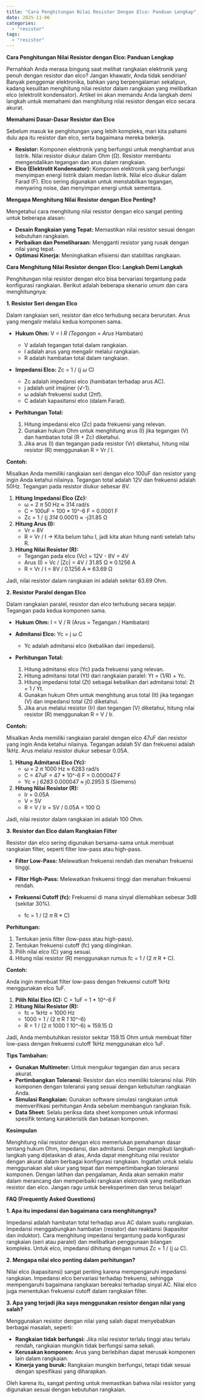 ```yaml
---
title: "Cara Penghitungan Nilai Resistor Dengan Elco: Panduan Lengkap"
date: 2025-11-06
categories: 
  - "resistor"
tags: 
  - "resistor"
---
```


**Cara Penghitungan Nilai Resistor dengan Elco: Panduan Lengkap**

Pernahkah Anda merasa bingung saat melihat rangkaian elektronik yang penuh dengan resistor dan elco? Jangan khawatir, Anda tidak sendirian! Banyak penggemar elektronika, bahkan yang berpengalaman sekalipun, kadang kesulitan menghitung nilai resistor dalam rangkaian yang melibatkan elco (elektrolit kondensator). Artikel ini akan memandu Anda langkah demi langkah untuk memahami dan menghitung nilai resistor dengan elco secara akurat.

**Memahami Dasar-Dasar Resistor dan Elco**

Sebelum masuk ke penghitungan yang lebih kompleks, mari kita pahami dulu apa itu resistor dan elco, serta bagaimana mereka bekerja.

- **Resistor:** Komponen elektronik yang berfungsi untuk menghambat arus listrik. Nilai resistor diukur dalam Ohm (Ω). Resistor membantu mengendalikan tegangan dan arus dalam rangkaian.
- **Elco (Elektrolit Kondensator):** Komponen elektronik yang berfungsi menyimpan energi listrik dalam medan listrik. Nilai elco diukur dalam Farad (F). Elco sering digunakan untuk menstabilkan tegangan, menyaring noise, dan menyimpan energi untuk sementara.

**Mengapa Menghitung Nilai Resistor dengan Elco Penting?**

Mengetahui cara menghitung nilai resistor dengan elco sangat penting untuk beberapa alasan:

- **Desain Rangkaian yang Tepat:** Memastikan nilai resistor sesuai dengan kebutuhan rangkaian.
- **Perbaikan dan Pemeliharaan:** Mengganti resistor yang rusak dengan nilai yang tepat.
- **Optimasi Kinerja:** Meningkatkan efisiensi dan stabilitas rangkaian.

**Cara Menghitung Nilai Resistor dengan Elco: Langkah Demi Langkah**

Penghitungan nilai resistor dengan elco bisa bervariasi tergantung pada konfigurasi rangkaian. Berikut adalah beberapa skenario umum dan cara menghitungnya:

**1\. Resistor Seri dengan Elco**

Dalam rangkaian seri, resistor dan elco terhubung secara berurutan. Arus yang mengalir melalui kedua komponen sama.

- **Hukum Ohm:** V = I _R (Tegangan = Arus_ Hambatan)
    
    - V adalah tegangan total dalam rangkaian.
    - I adalah arus yang mengalir melalui rangkaian.
    - R adalah hambatan total dalam rangkaian.
- **Impedansi Elco:** Zc = 1 / (j _ω_ C)
    
    - Zc adalah impedansi elco (hambatan terhadap arus AC).
    - j adalah unit imajiner (√-1).
    - ω adalah frekuensi sudut (2πf).
    - C adalah kapasitansi elco (dalam Farad).
- **Perhitungan Total:**
    
    1. Hitung impedansi elco (Zc) pada frekuensi yang relevan.
    2. Gunakan hukum Ohm untuk menghitung arus (I) jika tegangan (V) dan hambatan total (R + Zc) diketahui.
    3. Jika arus (I) dan tegangan pada resistor (Vr) diketahui, hitung nilai resistor (R) menggunakan R = Vr / I.

**Contoh:**

Misalkan Anda memiliki rangkaian seri dengan elco 100uF dan resistor yang ingin Anda ketahui nilainya. Tegangan total adalah 12V dan frekuensi adalah 50Hz. Tegangan pada resistor diukur sebesar 8V.

1. **Hitung Impedansi Elco (Zc):**
    - ω = 2 _π_ 50 Hz ≈ 314 rad/s
    - C = 100uF = 100 \* 10^-6 F = 0.0001 F
    - Zc = 1 / (j _314_ 0.0001) ≈ -j31.85 Ω
2. **Hitung Arus (I):**
    - Vr = 8V
    - R = Vr / I -> Kita belum tahu I, jadi kita akan hitung nanti setelah tahu R.
3. **Hitung Nilai Resistor (R):**
    - Tegangan pada elco (Vc) = 12V - 8V = 4V
    - Arus (I) = Vc / |Zc| = 4V / 31.85 Ω ≈ 0.1256 A
    - R = Vr / I = 8V / 0.1256 A ≈ 63.69 Ω

Jadi, nilai resistor dalam rangkaian ini adalah sekitar 63.69 Ohm.

**2\. Resistor Paralel dengan Elco**

Dalam rangkaian paralel, resistor dan elco terhubung secara sejajar. Tegangan pada kedua komponen sama.

- **Hukum Ohm:** I = V / R (Arus = Tegangan / Hambatan)
- **Admitansi Elco:** Yc = j _ω_ C
    
    - Yc adalah admitansi elco (kebalikan dari impedansi).
- **Perhitungan Total:**
    
    1. Hitung admitansi elco (Yc) pada frekuensi yang relevan.
    2. Hitung admitansi total (Yt) dari rangkaian paralel: Yt = (1/R) + Yc.
    3. Hitung impedansi total (Zt) sebagai kebalikan dari admitansi total: Zt = 1 / Yt.
    4. Gunakan hukum Ohm untuk menghitung arus total (It) jika tegangan (V) dan impedansi total (Zt) diketahui.
    5. Jika arus melalui resistor (Ir) dan tegangan (V) diketahui, hitung nilai resistor (R) menggunakan R = V / Ir.

**Contoh:**

Misalkan Anda memiliki rangkaian paralel dengan elco 47uF dan resistor yang ingin Anda ketahui nilainya. Tegangan adalah 5V dan frekuensi adalah 1kHz. Arus melalui resistor diukur sebesar 0.05A.

1. **Hitung Admitansi Elco (Yc):**
    - ω = 2 _π_ 1000 Hz ≈ 6283 rad/s
    - C = 47uF = 47 \* 10^-6 F = 0.000047 F
    - Yc = j _6283_ 0.000047 ≈ j0.2953 S (Siemens)
2. **Hitung Nilai Resistor (R):**
    - Ir = 0.05A
    - V = 5V
    - R = V / Ir = 5V / 0.05A = 100 Ω

Jadi, nilai resistor dalam rangkaian ini adalah 100 Ohm.

**3\. Resistor dan Elco dalam Rangkaian Filter**

Resistor dan elco sering digunakan bersama-sama untuk membuat rangkaian filter, seperti filter low-pass atau high-pass.

- **Filter Low-Pass:** Melewatkan frekuensi rendah dan menahan frekuensi tinggi.
- **Filter High-Pass:** Melewatkan frekuensi tinggi dan menahan frekuensi rendah.
- **Frekuensi Cutoff (fc):** Frekuensi di mana sinyal dilemahkan sebesar 3dB (sekitar 30%).
    
    - fc = 1 / (2 _π_ R \* C)

**Perhitungan:**

1. Tentukan jenis filter (low-pass atau high-pass).
2. Tentukan frekuensi cutoff (fc) yang diinginkan.
3. Pilih nilai elco (C) yang sesuai.
4. Hitung nilai resistor (R) menggunakan rumus fc = 1 / (2 _π_ R \* C).

**Contoh:**

Anda ingin membuat filter low-pass dengan frekuensi cutoff 1kHz menggunakan elco 1uF.

1. **Pilih Nilai Elco (C):** C = 1uF = 1 \* 10^-6 F
2. **Hitung Nilai Resistor (R):**
    - fc = 1kHz = 1000 Hz
    - 1000 = 1 / (2 _π_ R _1_ 10^-6)
    - R = 1 / (2 _π_ 1000 _1_ 10^-6) ≈ 159.15 Ω

Jadi, Anda membutuhkan resistor sekitar 159.15 Ohm untuk membuat filter low-pass dengan frekuensi cutoff 1kHz menggunakan elco 1uF.

**Tips Tambahan:**

- **Gunakan Multimeter:** Untuk mengukur tegangan dan arus secara akurat.
- **Pertimbangkan Toleransi:** Resistor dan elco memiliki toleransi nilai. Pilih komponen dengan toleransi yang sesuai dengan kebutuhan rangkaian Anda.
- **Simulasi Rangkaian:** Gunakan software simulasi rangkaian untuk memverifikasi perhitungan Anda sebelum membangun rangkaian fisik.
- **Data Sheet:** Selalu periksa data sheet komponen untuk informasi spesifik tentang karakteristik dan batasan komponen.

**Kesimpulan**

Menghitung nilai resistor dengan elco memerlukan pemahaman dasar tentang hukum Ohm, impedansi, dan admitansi. Dengan mengikuti langkah-langkah yang dijelaskan di atas, Anda dapat menghitung nilai resistor dengan akurat dalam berbagai konfigurasi rangkaian. Ingatlah untuk selalu menggunakan alat ukur yang tepat dan mempertimbangkan toleransi komponen. Dengan latihan dan pengalaman, Anda akan semakin mahir dalam merancang dan memperbaiki rangkaian elektronik yang melibatkan resistor dan elco. Jangan ragu untuk bereksperimen dan terus belajar!

**FAQ (Frequently Asked Questions)**

**1\. Apa itu impedansi dan bagaimana cara menghitungnya?**

Impedansi adalah hambatan total terhadap arus AC dalam suatu rangkaian. Impedansi menggabungkan hambatan (resistor) dan reaktansi (kapasitor dan induktor). Cara menghitung impedansi tergantung pada konfigurasi rangkaian (seri atau paralel) dan melibatkan penggunaan bilangan kompleks. Untuk elco, impedansi dihitung dengan rumus Zc = 1 / (j _ω_ C).

**2\. Mengapa nilai elco penting dalam perhitungan?**

Nilai elco (kapasitansi) sangat penting karena mempengaruhi impedansi rangkaian. Impedansi elco bervariasi terhadap frekuensi, sehingga mempengaruhi bagaimana rangkaian bereaksi terhadap sinyal AC. Nilai elco juga menentukan frekuensi cutoff dalam rangkaian filter.

**3\. Apa yang terjadi jika saya menggunakan resistor dengan nilai yang salah?**

Menggunakan resistor dengan nilai yang salah dapat menyebabkan berbagai masalah, seperti:

- **Rangkaian tidak berfungsi:** Jika nilai resistor terlalu tinggi atau terlalu rendah, rangkaian mungkin tidak berfungsi sama sekali.
- **Kerusakan komponen:** Arus yang berlebihan dapat merusak komponen lain dalam rangkaian.
- **Kinerja yang buruk:** Rangkaian mungkin berfungsi, tetapi tidak sesuai dengan spesifikasi yang diharapkan.

Oleh karena itu, sangat penting untuk memastikan bahwa nilai resistor yang digunakan sesuai dengan kebutuhan rangkaian.
